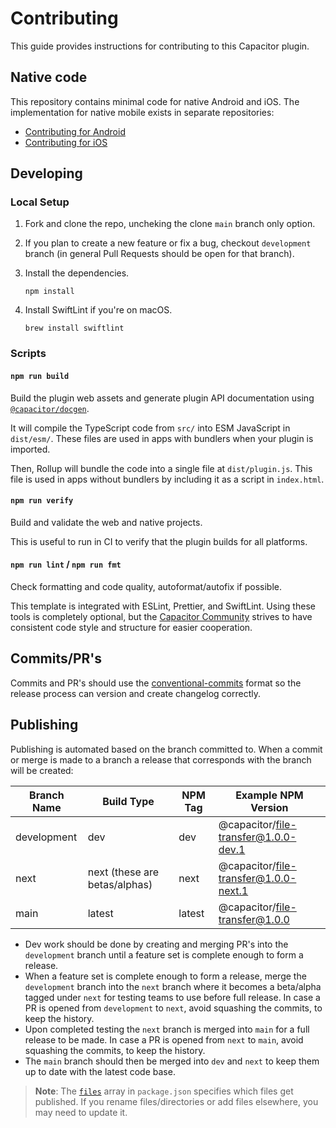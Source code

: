 # Contributing

This guide provides instructions for contributing to this Capacitor plugin.

## Native code

This repository contains minimal code for native Android and iOS. The implementation for native mobile exists in separate repositories:

- [Contributing for Android](https://github.com/ionic-team/ion-android-filetransfer?tab=readme-ov-file#contributing)
- [Contributing for iOS](https://github.com/ionic-team/ion-ios-filetransfer?tab=readme-ov-file#contributing)

## Developing

### Local Setup

1. Fork and clone the repo, uncheking the clone `main` branch only option.
2. If you plan to create a new feature or fix a bug, checkout `development` branch (in general Pull Requests should be open for that branch).
3. Install the dependencies.

   ```shell
   npm install
   ```

4. Install SwiftLint if you're on macOS.

   ```shell
   brew install swiftlint
   ```

### Scripts

#### `npm run build`

Build the plugin web assets and generate plugin API documentation using [`@capacitor/docgen`](https://github.com/ionic-team/capacitor-docgen).

It will compile the TypeScript code from `src/` into ESM JavaScript in `dist/esm/`. These files are used in apps with bundlers when your plugin is imported.

Then, Rollup will bundle the code into a single file at `dist/plugin.js`. This file is used in apps without bundlers by including it as a script in `index.html`.

#### `npm run verify`

Build and validate the web and native projects.

This is useful to run in CI to verify that the plugin builds for all platforms.

#### `npm run lint` / `npm run fmt`

Check formatting and code quality, autoformat/autofix if possible.

This template is integrated with ESLint, Prettier, and SwiftLint. Using these tools is completely optional, but the [Capacitor Community](https://github.com/capacitor-community/) strives to have consistent code style and structure for easier cooperation.

## Commits/PR's

Commits and PR's should use the [conventional-commits](https://www.conventionalcommits.org/) format so the release process can version and create changelog correctly.

## Publishing

Publishing is automated based on the branch committed to. When a commit or merge is made to a branch a release that corresponds with the branch will be created:

| Branch Name | Build Type                    | NPM Tag | Example NPM Version                |
| ----------- | ----------------------------- | ------- | ---------------------------------- |
| development | dev                           | dev     | @capacitor/file-transfer@1.0.0-dev.1  |
| next        | next (these are betas/alphas) | next    | @capacitor/file-transfer@1.0.0-next.1 |
| main        | latest                        | latest  | @capacitor/file-transfer@1.0.0        |

- Dev work should be done by creating and merging PR's into the `development` branch until a feature set is complete enough to form a release.
- When a feature set is complete enough to form a release, merge the `development` branch into the `next` branch where it becomes a beta/alpha tagged under `next` for testing teams to use before full release. In case a PR is opened from `development` to `next`, avoid squashing the commits, to keep the history.
- Upon completed testing the `next` branch is merged into `main` for a full release to be made. In case a PR is opened from `next` to `main`, avoid squashing the commits, to keep the history.
- The `main` branch should then be merged into `dev` and `next` to keep them up to date with the latest code base.

> **Note**: The [`files`](https://docs.npmjs.com/cli/v7/configuring-npm/package-json#files) array in `package.json` specifies which files get published. If you rename files/directories or add files elsewhere, you may need to update it.

